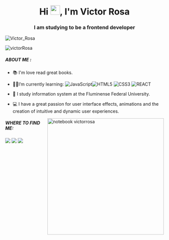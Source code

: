 <h1 align="center">Hi  <img src="https://raw.githubusercontent.com/kaueMarques/kaueMarques/master/hi.gif" width="30px">, I'm Victor Rosa</h1>
<h3 align="center">I am  studying to be a frontend developer</h3>
<p align="left"> <img src="https://komarev.com/ghpvc/?username=Victor-Rosa&color=blueviolet" alt="Victor_Rosa" /> </p>

</p align="center">  
<img src="https://github-readme-stats.vercel.app/api?username=victor-rosa&show_icons=true" alt="victorRosa"/> 
</p>




##### ABOUT ME :

 - 📚 I'm love read great books.
- 👨‍💻I’m currently learning: ![JavaScript](https://img.shields.io/badge/-JavaScript-grey?style=flat-square&logo=javascript)![HTML5](https://img.shields.io/badge/-HTML5-E34F26?style=flat-square&logo=html5&logoColor=white)
![CSS3](https://img.shields.io/badge/-CSS3-1572B6?style=flat-square&logo=css3)
![REACT](https://img.shields.io/badge/-React-black?style=flat-square&logo=react)

- 🏫 I study information system at the Fluminense Federal University.
 - 💻 I have a great passion for user interface effects, animations and the creation of intuitive and dynamic user experiences.



<img src="https://raw.githubusercontent.com/MicaelliMedeiros/micaellimedeiros/master/image/computer-illustration.png" min-width="400px" max-width="400px" width="370px" align="right" alt="notebook victorrosa">

##### WHERE TO FIND ME:
<p align="left">

  <a href="https://www.instagram.com/rosavictors/" alt="Instagram">
  <img src="https://img.shields.io/badge/-Instagram-FF1174?style=for-the-badge&logo=instagram&logoColor=white&link=https://www.instagram.com/rosavictors/"/></a>
  
  <a href="https://www.linkedin.com/in/victor-rosa-46b4741b8/" alt="Linkedin">
  <img src="https://img.shields.io/badge/-Linkedin-0e76a8?style=for-the-badge&logo=Linkedin&logoColor=white&link=https://www.linkedin.com/in/victor-rosa" /></a>

  <a href="https://www.twitter.com/Rosavictors/" alt="Twitter">
  <img src="https://img.shields.io/badge/Twitter-1DA1F2?style=for-the-badge&logo=twitter&logoColor=white"/></a>
